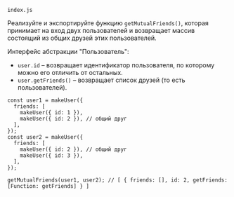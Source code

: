 `index.js`

Реализуйте и экспортируйте функцию `getMutualFriends()`, которая принимает на вход двух пользователей и возвращает массив состоящий из общих друзей этих пользователей.

Интерфейс абстракции "Пользователь":

- `user.id` – возвращает идентификатор пользователя, по которому можно его отличить от остальных.
- `user.getFriends()` – возвращает список друзей (то есть пользователей).

```
const user1 = makeUser({
  friends: [
    makeUser({ id: 1 }),
    makeUser({ id: 2 }), // общий друг
  ],
});
const user2 = makeUser({
  friends: [
    makeUser({ id: 2 }), // общий друг
    makeUser({ id: 3 }),
  ],
});

getMutualFriends(user1, user2); // [ { friends: [], id: 2, getFriends: [Function: getFriends] } ]
```